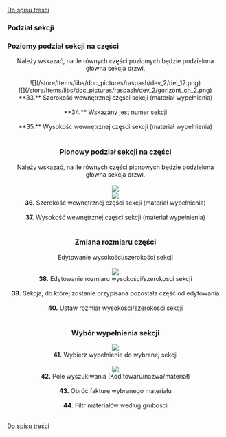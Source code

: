 [Do spisu treści](/service/doc/?cid=swinging)
### Podział sekcji
### Poziomy podział sekcji na części <br>
<center>
Należy wskazać, na ile równych części poziomych będzie podzielona główna sekcja drzwi. <br><br>
![](/store/Items/libs/doc_pictures/raspash/dev_2/del_12.png) <br>
![](/store/Items/libs/doc_pictures/raspash/dev_2/gorizont_ch_2.png) <br>
**33.** Szerokość wewnętrznej części sekcji (materiał wypełnienia) <br><br>
**34.** Wskazany jest numer sekcji <br><br>
**35.** Wysokość wewnętrznej części sekcji (materiał wypełnienia) <br><br>

### Pionowy podział sekcji na części
Należy wskazać, na ile równych części pionowych będzie podzielona główna sekcja drzwi. <br><br>
![](/store/Items/libs/doc_pictures/raspash/dev_2/ver_1.png) <br>
![](/store/Items/libs/doc_pictures/raspash/dev_2/vert_ch_2.png) <br>
**36.** Szerokość wewnętrznej części sekcji (materiał wypełnienia) <br><br>
**37.** Wysokość wewnętrznej części sekcji (materiał wypełnienia) <br><br>

### Zmiana rozmiaru części
Edytowanie wysokości/szerokości sekcji <br><br>
![](/store/Items/libs/doc_pictures/raspash/dev_2/razm.png) <br>
**38.** Edytowanie rozmiaru wysokości/szerokości sekcji <br><br>
**39.** Sekcja, do której zostanie przypisana pozostała część od edytowania <br><br>
**40.** Ustaw rozmiar wysokości/szerokości sekcji <br><br>

### Wybór wypełnienia sekcji
![](/store/Items/libs/doc_pictures/raspash/napoln_1.png) <br>
**41.** Wybierz wypełnienie do wybranej sekcji <br><br>
![](/store/Items/libs/doc_pictures/raspash/dev_2/napoln_2.png) <br>
**42.** Pole wyszukiwania (Kod towaru/nazwa/materiał) <br><br>
**43.** Obróć fakturę wybranego materiału <br><br>
**44.** Filtr materiałów według grubości <br><br>
</center>


[Do spisu treści](/service/doc/?cid=swinging)
